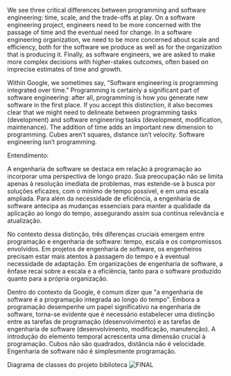 We see three critical differences between programming and software engineering: time, scale, and the trade-offs at play. On a software engineering project, engineers need to be more concerned with the passage of time and the eventual need for change. In a software engineering organization, we need to be more concerned about scale and efficiency, both for the software we produce as well as for the organization that is producing it. Finally, as software engineers, we are asked to make more complex decisions with higher-stakes outcomes, often based on imprecise estimates of time and growth. 

Within Google, we sometimes say, “Software engineering is programming integrated over time.” Programming is certainly a significant part of software engineering: after all, programming is how you generate new software in the first place. If you accept this distinction, it also becomes clear that we might need to delineate between programming tasks (development) and software engineering tasks (development, modification, maintenance). The addition of time adds an important new dimension to programming. Cubes aren’t squares, distance isn’t velocity. Software engineering isn’t programming.

Entendimento:

A engenharia de software se destaca em relação à programação ao incorporar uma perspectiva de longo prazo. Sua preocupação não se limita apenas à resolução imediata de problemas, mas estende-se à busca por soluções eficazes, com o mínimo de tempo possível, e em uma escala ampliada. Para além da necessidade de eficiência, a engenharia de software antecipa as mudanças essenciais para manter a qualidade da aplicação ao longo do tempo, assegurando assim sua contínua relevância e atualização.

No contexto dessa distinção, três diferenças cruciais emergem entre programação e engenharia de software: tempo, escala e os compromissos envolvidos. Em projetos de engenharia de software, os engenheiros precisam estar mais atentos à passagem do tempo e à eventual necessidade de adaptação. Em organizações de engenharia de software, a ênfase recai sobre a escala e a eficiência, tanto para o software produzido quanto para a própria organização.

Dentro do contexto da Google, é comum dizer que "a engenharia de software é a programação integrada ao longo do tempo". Embora a programação desempenhe um papel significativo na engenharia de software, torna-se evidente que é necessário estabelecer uma distinção entre as tarefas de programação (desenvolvimento) e as tarefas de engenharia de software (desenvolvimento, modificação, manutenção). A introdução do elemento temporal acrescenta uma dimensão crucial à programação. Cubos não são quadrados, distância não é velocidade. Engenharia de software não é simplesmente programação.

Diagrama de classes do projeto biblioteca
![FINAL](https://github.com/Meowo2/Bertoti/assets/112907764/c5d9b250-c6b2-4c8f-9f9f-f9523a90b590)
